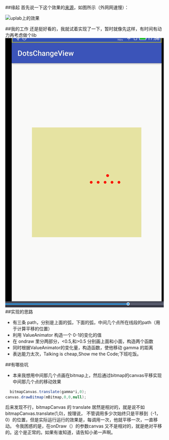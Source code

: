 
##缘起
首先说一下这个效果的[来源](https://material.uplabs.com/posts/dots-preloader)，如图所示（外网网速慢）：

![uplab上的效果](https://assets.materialup.com/uploads/1df992f1-6702-42d7-bbe1-b1b5b1e9872f/preview.gif)

##我的工作
还是挺好看的，我就试着实现了一下，暂时就像先这样，有时间有动力再考虑做个lib
![screenshot](https://github.com/wtus/DotsChangeView/blob/master/screenshot.gif)
##实现的思路
* 有三条 path，分别是上面的弧，下面的弧，中间几个点所在线段的path（用于计算平移的位置）
* 利用 ValueAnimator 构造一个 0-1的变化的值
* 在 ondraw 里分两部分，<0.5,和>0.5 分别画上面和小面，构造两个函数
* 同时根据ValueAnimator的变化量，构造函数，使他移动 gamma 的距离
* 表达能力太次，Talking is cheap,Show me the Code;下班吃饭。

##有哪些坑
* 本来我想用中间那几个点画在bitmap上，然后通过bitmap的canvas平移实现中间那几个点的移动效果
```java
  bitmapCanvas.translate(gamma*i,0);
canvas.drawBitmap(mBitmap,0,0,null);
```
后来发现不行，bitmapCanvas 的 translate 居然是相对的，就是说不如 bitmapCanvas.translate(1,0)，按理说，
不管调用多少次始终只是平移到（-1，0）的位置，但是实际运行运行的效果是，每调用一次，他就平移一次，一直移动。
令我困惑的是，在onDraw（）的参数canvas 又不是相对的，就是绝对平移的。这个是正常的。如果有谁知道，请告知小弟一声啊。


